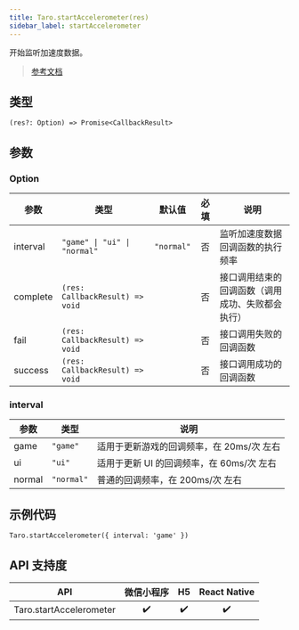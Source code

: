 ```yaml
---
title: Taro.startAccelerometer(res)
sidebar_label: startAccelerometer
---
```


开始监听加速度数据。

> [参考文档](https://developers.weixin.qq.com/miniprogram/dev/api/device/accelerometer/wx.startAccelerometer.html)

## 类型

```tsx
(res?: Option) => Promise<CallbackResult>
```

## 参数

### Option

<table>
  <thead>
    <tr>
      <th>参数</th>
      <th>类型</th>
      <th style="text-align:center">默认值</th>
      <th style="text-align:center">必填</th>
      <th>说明</th>
    </tr>
  </thead>
  <tbody>
    <tr>
      <td>interval</td>
      <td><code>&quot;game&quot; | &quot;ui&quot; | &quot;normal&quot;</code></td>
      <td style="text-align:center"><code>&quot;normal&quot;</code></td>
      <td style="text-align:center">否</td>
      <td>监听加速度数据回调函数的执行频率</td>
    </tr>
    <tr>
      <td>complete</td>
      <td><code>(res: CallbackResult) =&gt; void</code></td>
      <td style="text-align:center"></td>
      <td style="text-align:center">否</td>
      <td>接口调用结束的回调函数（调用成功、失败都会执行）</td>
    </tr>
    <tr>
      <td>fail</td>
      <td><code>(res: CallbackResult) =&gt; void</code></td>
      <td style="text-align:center"></td>
      <td style="text-align:center">否</td>
      <td>接口调用失败的回调函数</td>
    </tr>
    <tr>
      <td>success</td>
      <td><code>(res: CallbackResult) =&gt; void</code></td>
      <td style="text-align:center"></td>
      <td style="text-align:center">否</td>
      <td>接口调用成功的回调函数</td>
    </tr>
  </tbody>
</table>

### interval

<table>
  <thead>
    <tr>
      <th>参数</th>
      <th>类型</th>
      <th>说明</th>
    </tr>
  </thead>
  <tbody>
    <tr>
      <td>game</td>
      <td><code>&quot;game&quot;</code></td>
      <td>适用于更新游戏的回调频率，在 20ms/次 左右</td>
    </tr>
    <tr>
      <td>ui</td>
      <td><code>&quot;ui&quot;</code></td>
      <td>适用于更新 UI 的回调频率，在 60ms/次 左右</td>
    </tr>
    <tr>
      <td>normal</td>
      <td><code>&quot;normal&quot;</code></td>
      <td>普通的回调频率，在 200ms/次 左右</td>
    </tr>
  </tbody>
</table>

## 示例代码

```tsx
Taro.startAccelerometer({ interval: 'game' })
```

## API 支持度

| API | 微信小程序 | H5 | React Native |
| :---: | :---: | :---: | :---: |
| Taro.startAccelerometer | ✔️ | ✔️ | ✔️ |
